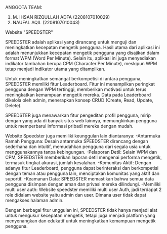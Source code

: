 ANGGOTA TEAM:
1. M. IHSAN RIZQULLAH ADFA (2208107010029)
2. NAUFAL AQIL (2208107010043)

Website "SPEEDSTER"

SPEEDSTER adalah aplikasi yang dirancang untuk menguji dan meningkatkan kecepatan mengetik pengguna. Hasil utama dari aplikasi ini adalah menunjukkan kecepatan mengetik pengguna yang disajikan dalam format WPM (Word Per Minute). Selain itu, aplikasi ini juga menyediakan indikator tambahan berupa CPM (Character Per Minute), meskipun WPM tetap menjadi indikator utama yang ditampilkan.

Untuk meningkatkan semangat berkompetisi di antara pengguna, SPEEDSTER memiliki fitur Leaderboard. Fitur ini menampilkan peringkat pengguna dengan WPM tertinggi, memberikan motivasi untuk terus meningkatkan kemampuan mengetik mereka. Data pada Leaderboard dikelola oleh admin, menerapkan konsep CRUD (Create, Read, Update, Delete).

SPEEDSTER juga menawarkan fitur pengeditan profil pengguna, mirip dengan yang ada di banyak situs web lainnya, memungkinkan pengguna untuk memperbarui informasi pribadi mereka dengan mudah.

Website Speedster juga memiliki keunggulan lain diantaranya:
-Antarmuka Ramah Pengguna: Desain antarmuka SPEEDSTER dirancang dengan sederhana dan intuitif, memudahkan pengguna dari segala usia untuk menggunakannya tanpa kebingungan.
-Pelaporan Detil: Selain WPM dan CPM, SPEEDSTER memberikan laporan detil mengenai performa mengetik, termasuk tingkat akurasi, jumlah kesalahan.
-Komunitas Aktif: Dengan adanya fitur Leaderboard, pengguna dapat berinteraksi dan berkompetisi dengan teman atau pengguna lain, menciptakan komunitas yang aktif dan suportif.
-Keamanan Data: SPEEDSTER memastikan bahwa semua data pengguna disimpan dengan aman dan privasi mereka dilindungi.
-Memiliki multi user auth: Website speedster memiliki multi user Auth, jadi terdapat 2 role didalam website yaitu admin dan user. Dimana user tidak dapat mengakses halaman admin.

Dengan berbagai fitur unggulan ini, SPEEDSTER tidak hanya menjadi alat untuk mengukur kecepatan mengetik, tetapi juga menjadi platform yang menyenangkan dan edukatif untuk meningkatkan kemampuan mengetik pengguna.